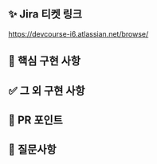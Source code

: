 ## ✨ Jira 티켓 링크
<!-- 주소 뒤에 티켓번호를 적어주세요 -->
https://devcourse-i6.atlassian.net/browse/

## 📝 핵심 구현 사항
<!-- 핵심 기능에 대한 설명 -->


## ✅ 그 외 구현 사항
<!-- 핵심 외 구현 설명 -->


## 💬 PR 포인트
<!-- PR에서 중점적으로 봐야할 부분 (ex.PR 좀 봐주세요~) -->


## 📢 질문사항
<!-- 질문 & 애로사항 공유 (ex. 어떻게 생각하시나요?) -->
